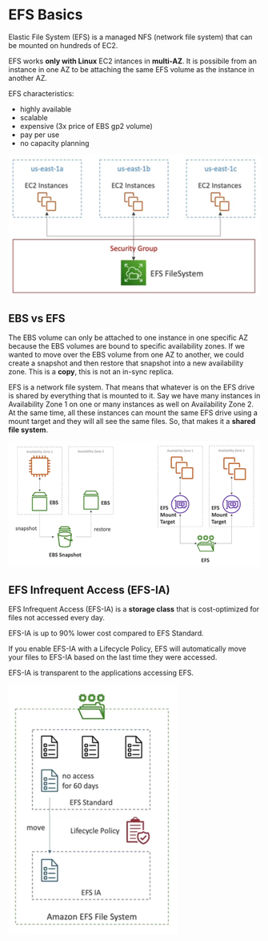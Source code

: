 # EFS Basics

Elastic File System (EFS) is a managed NFS (network file system) that can be mounted on hundreds of EC2.

EFS works **only with Linux** EC2 intances in **multi-AZ**. It is possibile from an instance in one AZ to be attaching the same EFS volume as the instance in another AZ.

EFS characteristics:
- highly available
- scalable
- expensive (3x price of EBS gp2 volume)
- pay per use
- no capacity planning

![EFS Basics](../../images/efs/efs_basics.png)

## EBS vs EFS

The EBS volume can only be attached to one instance in one specific AZ because the EBS volumes are bound to specific availability zones. If we wanted to move over the EBS volume from one AZ to another, we could create a snapshot and then restore that snapshot into a new availability zone. This is a **copy**, this is not an in-sync replica.

EFS is a network file system. That means that whatever is on the EFS drive is shared by everything that is mounted to it. Say we have many instances in Availability Zone 1 on one or many instances as well on Availability Zone 2. At the same time, all these instances can mount the same EFS drive using a mount target and they will all see the same files. So, that makes it a **shared file system**.

![EBS vs EFS](../../images/efs/efs_vs_ebs.png)

## EFS Infrequent Access (EFS-IA)

EFS Infrequent Access (EFS-IA) is a **storage class** that is cost-optimized for files not accessed every day.

EFS-IA is up to 90% lower cost compared to EFS Standard.

If you enable EFS-IA with a Lifecycle Policy, EFS will automatically move your files to EFS-IA based on the last time they were accessed.

EFS-IA is transparent to the applications accessing EFS.

![EFS IA](../../images/efs/efs_ia.png)